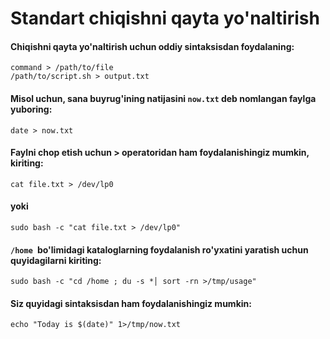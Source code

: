 # Standart chiqishni qayta yo'naltirish

#### Chiqishni qayta yo'naltirish uchun oddiy sintaksisdan foydalaning:

```
command > /path/to/file
/path/to/script.sh > output.txt
```

#### Misol uchun, sana buyrug'ining natijasini ```now.txt``` deb nomlangan faylga yuboring:


```
date > now.txt
```

#### Faylni chop etish uchun > operatoridan ham foydalanishingiz mumkin, kiriting:

```
cat file.txt > /dev/lp0
```

#### yoki

```
sudo bash -c "cat file.txt > /dev/lp0"
```

#### ```/home ```bo'limidagi kataloglarning foydalanish ro'yxatini yaratish uchun quyidagilarni kiriting:

```
sudo bash -c "cd /home ; du -s *│ sort -rn >/tmp/usage"
```

#### Siz quyidagi sintaksisdan ham foydalanishingiz mumkin:

```
echo "Today is $(date)" 1>/tmp/now.txt
```